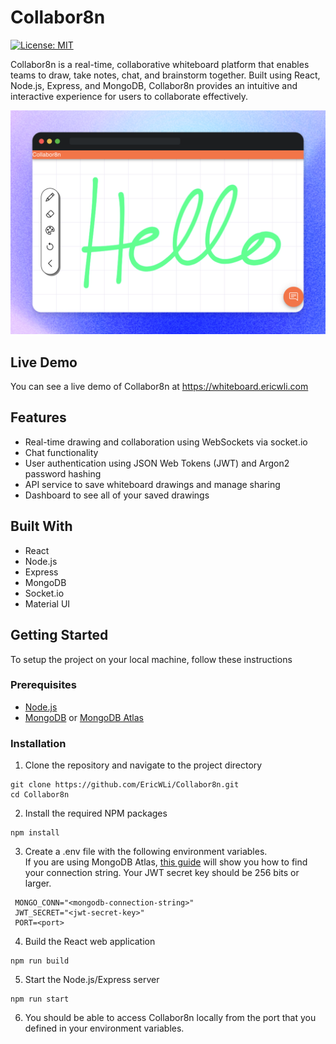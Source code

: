 # Collabor8n

[![License: MIT](https://img.shields.io/badge/License-MIT-yellow.svg)](LICENSE)

Collabor8n is a real-time, collaborative whiteboard platform that enables teams to draw, take notes, chat, and brainstorm together. Built using React, Node.js, Express, and MongoDB, Collabor8n provides an intuitive and interactive experience for users to collaborate effectively.  
  
  
<p align="center">
  <img src="docs/screenshot.png" alt="Whiteboard" />
</p>

## Live Demo
You can see a live demo of Collabor8n at https://whiteboard.ericwli.com

## Features

- Real-time drawing and collaboration using WebSockets via socket.io
- Chat functionality
- User authentication using JSON Web Tokens (JWT) and Argon2 password hashing
- API service to save whiteboard drawings and manage sharing
- Dashboard to see all of your saved drawings

## Built With
- React
- Node.js
- Express
- MongoDB
- Socket.io
- Material UI

## Getting Started

To setup the project on your local machine, follow these instructions

### Prerequisites

- [Node.js](https://nodejs.org/en/)
- [MongoDB](https://www.mongodb.com/) or [MongoDB Atlas](https://www.mongodb.com/atlas/database)

### Installation

1. Clone the repository and navigate to the project directory

```
git clone https://github.com/EricWLi/Collabor8n.git
cd Collabor8n
```

2. Install the required NPM packages
```
npm install
```

3. Create a .env file with the following environment variables.  
If you are using MongoDB Atlas, [this guide](https://www.mongodb.com/docs/guides/atlas/connection-string/) will show you how to find your connection string. Your JWT secret key should be 256 bits or larger.
```
 MONGO_CONN="<mongodb-connection-string>"
 JWT_SECRET="<jwt-secret-key>"
 PORT=<port>
```

4. Build the React web application
```
npm run build
```

5. Start the Node.js/Express server
```
npm run start
```

6. You should be able to access Collabor8n locally from the port that you defined in your environment variables.
